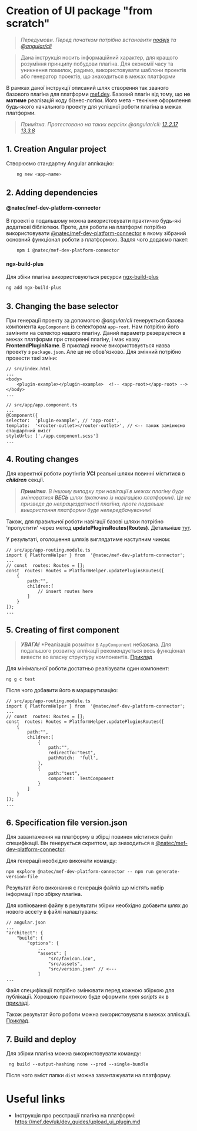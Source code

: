 
# Creation of UI package "from scratch"

> *Передумови. Перед початком потрібно встановити [nodejs](https://nodejs.org/) та [@angular/cli](https://www.npmjs.com/package/@angular/cli)*

> Дана інструкція носить інформаційний характер, для кращого розуміння принципу побудови плагіна. Для економії часу та уникнення помилок, радимо, використовувати шаблони проектів або генератор проектів, що знаходиться в межах платформи

В рамках даної інструкції описаний шлях створення так званого базового плагіна для платформи [mef.dev](https://mef.dev/). Базовий плагін від тому, що **не матиме** реалізацій коду бізнес-логіки. Його мета - технічне оформлення будь-якого начального проекту для успішної роботи плагіна в межах платформи. 
> *Примітка. Протестовано на таких версіях @angular/cli: [12.2.17](https://www.npmjs.com/package/@angular/cli/v/12.2.17 "12.2.17"), [13.3.8](https://www.npmjs.com/package/@angular/cli/v/13.3.8 "13.3.8")*

## 1. Creation Angular project
Створюємо стандартну Angular аплікацію:
```sh
	ng new <app-name>
``` 

## 2. Adding dependencies

#### @natec/mef-dev-platform-connector

В проекті в подальшому можна використовувати практично будь-які додаткові бібліотеки. Проте, для роботи на платформі потрібно використовувати [@natec/mef-dev-platform-connector](https://www.npmjs.com/package/@natec/mef-dev-platform-connector) в якому зібраний основний функціонал роботи з платформою. Задля чого додаємо пакет:

```sh
	npm i @natec/mef-dev-platform-connector
```
#### ngx-build-plus

Для збіки плагіна використовуються ресурси [ngx-build-plus](https://www.npmjs.com/package/ngx-build-plus)

```sh
ng add ngx-build-plus
```

## 3. Changing the base selector 

При генерації проекту за допомогою *@angular/cli* генерується базова компонента `AppComponent` із селектором `app-root`. Нам потрібно його замінити на селектор нашого плагіну. Даний параметр резервуєтеся в межах платформи при створенні плагіну, і має назву **FrontendPluginName**. В прикладі нижче використовується назва проекту з `package.json`. Але це не обов'язково. Для змінний потрібно провести такі зміни:
```
// src/index.html
...
<body>
	<plugin-example></plugin-example>  <!-- <app-root></app-root> -->
</body>
...
```

```
// src/app/app.component.ts
...
@Component({
selector:  'plugin-example', // 'app-root',
template:  '<router-outlet></router-outlet>', // <-- також замінюємо стандартний вміст
styleUrls: ['./app.component.scss']
...
```
## 4. Routing changes

Для коректної роботи роутінгів **УСІ** реальні шляхи повинні міститися в ***children*** секції. 
>***Примітка***. *В іншому випадку при навігації в межах плагіну буде змінюватися ***ВЕСЬ*** шлях (включно із навігацією платформи). Це не призведе до непрацездатності плагіна, проте подальше використання платформи буде непередбачуваним!*

Також, для правильної роботи навігації базові шляхи потрібно 'пропустити' через метод **updatePluginsRoutes(Routes)**. Детальніше [тут](https://www.npmjs.com/package/@natec/mef-dev-platform-connector).

У результаті, оголошення шляхів виглядатиме наступним чином:

```
// src/app/app-routing.module.ts
import { PlatformHelper } from  '@natec/mef-dev-platform-connector';
...
// const  routes: Routes = [];
const  routes: Routes = PlatformHelper.updatePluginsRoutes([
	{
		path:"",
		children:[
			// insert routes here
		]
	}
]);
...
```

## 5. Creating of first component

>***УВАГА!*** *Реалізація розмітки в `AppComponent` небажана. Для подальшого розвитку аплікації рекомендується весь функціонал вивести во власну структуру компонентів. [Приклад](https://github.com/mef-dev/tutorial-ui-plugin/blob/master/src/app/app-routing.module.ts)

Для мінімальної роботи достатньо реалізувати один компонент:

```sh
ng g c test
```

Після чого добавити його в маршрутизацію:

```
// src/app/app-routing.module.ts
import { PlatformHelper } from  '@natec/mef-dev-platform-connector';
...
// const  routes: Routes = [];
const  routes: Routes = PlatformHelper.updatePluginsRoutes([
	{
		path:"",
		children:[
			{
				path:"",
				redirectTo:"test",
				pathMatch:  'full',
			},
			{
				path:"test",
				component:  TestComponent
			}
		]
	}
]);
...
```

## 6. Specification file version.json
Для завантаження на платформу в збірці повинен міститися файл специфікації. Він генерується скриптом, що знаходиться в [@natec/mef-dev-platform-connector](https://www.npmjs.com/package/@natec/mef-dev-platform-connector).

Для генерації необхідно виконати команду:
```
npm explore @natec/mef-dev-platform-connector -- npm run generate-version-file
```
Результат його виконання є генерація файлів що містять набір інформації про збірку плагіна. 

Для копіювання файлу в результати збірки необхідно добавити шлях до нового ассету в файлі налаштувань:
```
// angular.json
...
"architect": {
	"build": {
		"options": {
			...
			"assets": [
				"src/favicon.ico",
				"src/assets",
				"src/version.json" // <---	
			]
...
```
Файл специфікації потрібно змінювати перед кожною збіркою для публікації. Хорошою практикою буде оформити *npm scripts* як в [прикладі](https://github.com/mef-dev/tutorial-ui-plugin/blob/master/package.json).

Також результат його роботи можна використовувати в межах аплікації. [Приклад](https://github.com/mef-dev/tutorial-ui-plugin/blob/master/src/environments/environment.ts).

## 7. Build and deploy

Для збірки плагіна можна використовувати команду:

```
 ng build --output-hashing none --prod --single-bundle
```

Після чого вміст папки `dist` можна завантажувати на платформу.

# Useful links

*  Інструкція про реєстрації плагіна на платформі: https://mef.dev/uk/dev_guides/upload_ui_plugin.md
